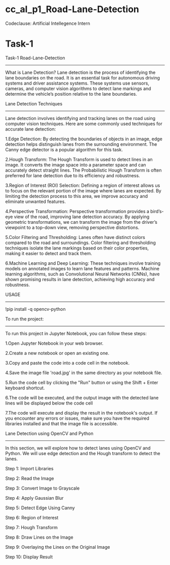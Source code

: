 # cc_al_p1_Road-Lane-Detection
Codeclause: Artificial Intellegence Intern 
# Task-1
 
 Task-1 Road-Lane-Detection
***************************
What is Lane Detection?
Lane detection is the process of identifying the lane boundaries on the road. It is an essential task for autonomous driving systems and driver assistance systems.
These systems use sensors, cameras, and computer vision algorithms to detect lane markings and determine the vehicle’s position relative to the lane boundaries.

Lane Detection Techniques
**************************
Lane detection involves identifying and tracking lanes on the road using computer vision techniques. Here are some commonly used techniques for accurate lane detection:

1.Edge Detection: By detecting the boundaries of objects in an image, edge detection helps distinguish lanes from the surrounding environment. The Canny edge detector is a popular algorithm for this task.

2.Hough Transform: The Hough Transform is used to detect lines in an image. It converts the image space into a parameter space and can accurately detect straight lines. The Probabilistic Hough Transform is often preferred for lane detection due to its efficiency and robustness.

3.Region of Interest (ROI) Selection: Defining a region of interest allows us to focus on the relevant portion of the image where lanes are expected. By limiting the detection process to this area, we improve accuracy and eliminate unwanted features.

4.Perspective Transformation: Perspective transformation provides a bird’s-eye view of the road, improving lane detection accuracy. By applying geometric transformations, we can transform the image from the driver’s viewpoint to a top-down view, removing perspective distortions.

5.Color Filtering and Thresholding: Lanes often have distinct colors compared to the road and surroundings. Color filtering and thresholding techniques isolate the lane markings based on their color properties, making it easier to detect and track them.

6.Machine Learning and Deep Learning: These techniques involve training models on annotated images to learn lane features and patterns. Machine learning algorithms, such as Convolutional Neural Networks (CNNs), have shown promising results in lane detection, achieving high accuracy and robustness.

USAGE
*********
!pip install -q opencv-python

To run the project:
*********************
To run this project in Jupyter Notebook, you can follow these steps:

1.Open Jupyter Notebook in your web browser.

2.Create a new notebook or open an existing one.

3.Copy and paste the code into a code cell in the notebook.

4.Save the image file 'road.jpg' in the same directory as your notebook file.

5.Run the code cell by clicking the "Run" button or using the Shift + Enter keyboard shortcut.

6.The code will be executed, and the output image with the detected lane lines will be displayed below the code cell

7.The code will execute and display the result in the notebook's output. If you encounter any errors or issues, make sure you have the required libraries installed and that the image file is accessible.

Lane Detection using OpenCV and Python
****************************************************************
In this section, we will explore how to detect lanes using OpenCV and Python. We will use edge detection and the Hough transform to detect the lanes.

Step 1: Import Libraries

Step 2: Read the Image

Step 3: Convert Image to Grayscale

Step 4: Apply Gaussian Blur

Step 5: Detect Edge Using Canny

Step 6: Region of Interest

Step 7: Hough Transform

Step 8: Draw Lines on the Image

Step 9: Overlaying the Lines on the Original Image

Step 10: Display Result
